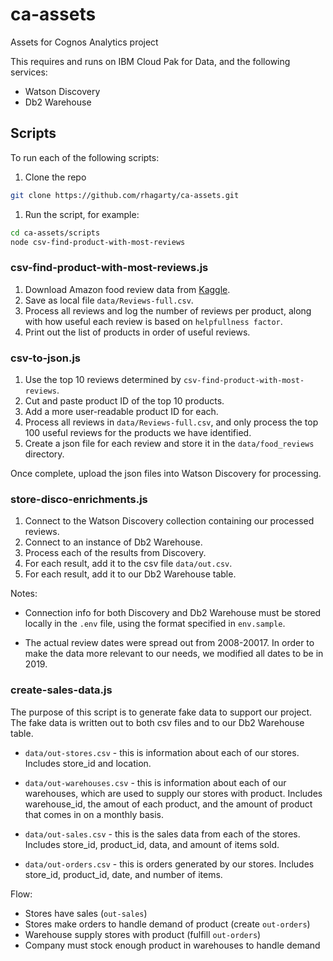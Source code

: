 # ca-assets
Assets for Cognos Analytics project

This requires and runs on IBM Cloud Pak for Data, and the following services:

* Watson Discovery
* Db2 Warehouse

## Scripts

To run each of the following scripts:

1. Clone the repo

```bash
git clone https://github.com/rhagarty/ca-assets.git
```

1. Run the script, for example:

```bash
cd ca-assets/scripts
node csv-find-product-with-most-reviews
```

### csv-find-product-with-most-reviews.js

1. Download Amazon food review data from [Kaggle](https://www.kaggle.com/snap/amazon-fine-food-reviews).
1. Save as local file `data/Reviews-full.csv`.
1. Process all reviews and log the number of reviews per product, along with how useful each review is based on `helpfullness factor`.
1. Print out the list of products in order of useful reviews.

### csv-to-json.js

1. Use the top 10 reviews determined by `csv-find-product-with-most-reviews`.
1. Cut and paste product ID of the top 10 products.
1. Add a more user-readable product ID for each.
1. Process all reviews in `data/Reviews-full.csv`, and only process the top 100 useful reviews for the products we have identified.
1. Create a json file for each review and store it in the `data/food_reviews` directory.

Once complete, upload the json files into Watson Discovery for processing.

### store-disco-enrichments.js

1. Connect to the Watson Discovery collection containing our processed reviews.
1. Connect to an instance of Db2 Warehouse.
1. Process each of the results from Discovery.
1. For each result, add it to the csv file `data/out.csv`.
1. For each result, add it to our Db2 Warehouse table.

Notes:

* Connection info for both Discovery and Db2 Warehouse must be stored locally in the `.env` file, using the format specified in `env.sample`.

* The actual review dates were spread out from 2008-20017. In order to make the data more relevant to our needs, we modified all dates to be in 2019.

### create-sales-data.js

The purpose of this script is to generate fake data to support our project. The fake data is written out to both csv files and to our Db2 Warehouse table.

* `data/out-stores.csv` - this is information about each of our stores. Includes store_id and location.

* `data/out-warehouses.csv` - this is information about each of our warehouses, which are used to supply our stores with product. Includes warehouse_id, the amout of each product, and the amount of product that comes in on a monthly basis.

* `data/out-sales.csv` - this is the sales data from each of the stores. Includes store_id, product_id, data, and amount of items sold.

* `data/out-orders.csv` - this is orders generated by our stores. Includes store_id, product_id, date, and number of items.

Flow:

* Stores have sales (`out-sales`)
* Stores make orders to handle demand of product (create `out-orders`)
* Warehouse supply stores with product (fulfill `out-orders`)
* Company must stock enough product in warehouses to handle demand
